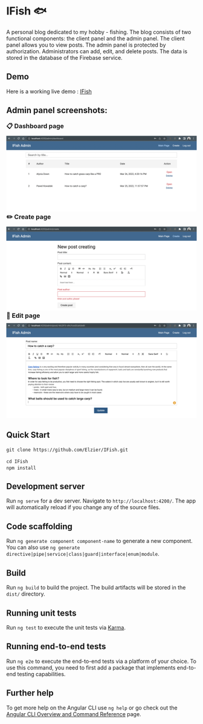 # IFish 🐟

A personal blog dedicated to my hobby - fishing.
The blog consists of two functional components: the client panel and the admin panel. 
The client panel allows you to view posts. The admin panel is protected by authorization. 
Administrators can add, edit, and delete posts. The data is stored in the database of the 
Firebase service.

<h2 class="code-line" data-line-start=12 data-line-end=13 ><a id="Demo_12"></a>Demo</h2>
<p class="has-line-data" data-line-start="13" data-line-end="14">Here is a working live demo : <a href="https://personal-blog-639b1.web.app">IFish</a></p>

## Admin panel screenshots:

<div><h3 style="margin: 0"><a></a>📋 Dashboard page</h3><p style="margin: 0; margin-top: 10px;"><img src="https://raw.githubusercontent.com/Elzier/IFish/styling/src/assets/screenshots/dashboard.png" alt="screenshot"></p></div>
<div><h3 style="margin: 0"><a></a>✏️ Create page</h3><p style="margin: 0; margin-top: 10px;"><img src="https://raw.githubusercontent.com/Elzier/IFish/styling/src/assets/screenshots/post-create.png" alt="screenshot"></p></div>

<div>
  <h3 style="margin: 0"><a></a>📝 Edit page</h3>
  <p style="margin: 0; margin-top: 10px;"><img src="https://raw.githubusercontent.com/Elzier/IFish/styling/src/assets/screenshots/post-edit.png" alt="screenshot"></p>
</div>

## Quick Start

<pre><code>git clone https://github.com/Elzier/IFish.git</code></pre>
`cd IFish`\
`npm install`

## Development server

Run `ng serve` for a dev server. Navigate to `http://localhost:4200/`. The app will automatically reload if you change any of the source files.

## Code scaffolding

Run `ng generate component component-name` to generate a new component. You can also use `ng generate directive|pipe|service|class|guard|interface|enum|module`.

## Build

Run `ng build` to build the project. The build artifacts will be stored in the `dist/` directory.

## Running unit tests

Run `ng test` to execute the unit tests via [Karma](https://karma-runner.github.io).

## Running end-to-end tests

Run `ng e2e` to execute the end-to-end tests via a platform of your choice. To use this command, you need to first add a package that implements end-to-end testing capabilities.

## Further help

To get more help on the Angular CLI use `ng help` or go check out the [Angular CLI Overview and Command Reference](https://angular.io/cli) page.
